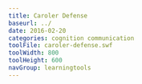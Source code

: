 ```yaml
---
title: Caroler Defense
baseurl: ../
date: 2016-02-20
categories: cognition communication
toolFile: caroler-defense.swf
toolWidth: 800
toolHeight: 600
navGroup: learningtools
---
```

